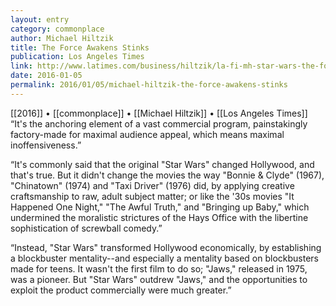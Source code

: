 ```yaml
---
layout: entry
category: commonplace
author: Michael Hiltzik
title: The Force Awakens Stinks
publication: Los Angeles Times
link: http://www.latimes.com/business/hiltzik/la-fi-mh-star-wars-the-force-awakens-stinks-20151226-column.html
date: 2016-01-05
permalink: 2016/01/05/michael-hiltzik-the-force-awakens-stinks
---
```


[[2016]] • [[commonplace]] • [[Michael Hiltzik]] • [[Los Angeles Times]]
 
“It's the anchoring element of a vast commercial program, painstakingly factory-made for maximal audience appeal, which means maximal inoffensiveness.”

“It's commonly said that the original "Star Wars" changed Hollywood, and that's true. But it didn't change the movies the way "Bonnie & Clyde" (1967), "Chinatown" (1974) and "Taxi Driver" (1976) did, by applying creative craftsmanship to raw, adult subject matter; or like the '30s movies "It Happened One Night," "The Awful Truth," and "Bringing up Baby," which undermined the moralistic strictures of the Hays Office with the libertine sophistication of screwball comedy.”

“Instead, "Star Wars" transformed Hollywood economically, by establishing a blockbuster mentality--and especially a mentality based on blockbusters made for teens. It wasn't the first film to do so; "Jaws," released in 1975, was a pioneer. But "Star Wars" outdrew "Jaws," and the opportunities to exploit the product commercially were much greater.”

